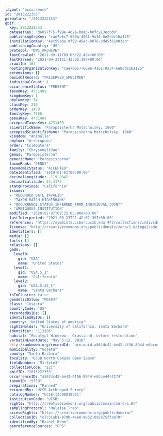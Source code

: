 ```yaml
---
layout: "occurrence"
id: "2013222353"
permalink: "/2013222353"
gbif:
  key: 2013222353
  datasetKey: "d6097f75-f99e-4c2a-b8a5-b0fc213ecbd0"
  publishingOrgKey: "cae7b6c7-669a-4261-9a34-6e8cdc16a125"
  installationKey: "4ec55ebe-9f92-45ec-b076-dd45f61003ab"
  publishingCountry: "US"
  protocol: "DWC_ARCHIVE"
  lastCrawled: "2021-09-11T09:05:22.434+00:00"
  lastParsed: "2021-09-23T21:42:02.397+00:00"
  crawlId: 161
  hostingOrganizationKey: "cae7b6c7-669a-4261-9a34-6e8cdc16a125"
  extensions: {}
  basisOfRecord: "PRESERVED_SPECIMEN"
  individualCount: 1
  occurrenceStatus: "PRESENT"
  taxonKey: 4731409
  kingdomKey: 1
  phylumKey: 54
  classKey: 216
  orderKey: 1470
  familyKey: 7780
  genusKey: 4731409
  acceptedTaxonKey: 4731409
  scientificName: "Paropsisterna Motschulsky, 1860"
  acceptedScientificName: "Paropsisterna Motschulsky, 1860"
  kingdom: "Animalia"
  phylum: "Arthropoda"
  order: "Coleoptera"
  family: "Chrysomelidae"
  genus: "Paropsisterna"
  genericName: "Paropsisterna"
  taxonRank: "GENUS"
  taxonomicStatus: "ACCEPTED"
  dateIdentified: "2019-01-01T00:00:00"
  decimalLongitude: -119.8842
  decimalLatitude: 34.4175
  stateProvince: "California"
  issues:
  - "RECORDED_DATE_INVALID"
  - "TAXON_MATCH_HIGHERRANK"
  - "OCCURRENCE_STATUS_INFERRED_FROM_INDIVIDUAL_COUNT"
  - "AMBIGUOUS_INSTITUTION"
  modified: "2020-02-07T09:32:05.000+00:00"
  lastInterpreted: "2021-09-23T21:42:02.397+00:00"
  references: "https://symbiota.ccber.ucsb.edu:443/collections/individual/index.php?occid=113106"
  license: "http://creativecommons.org/publicdomain/zero/1.0/legalcode"
  identifiers: []
  media: []
  facts: []
  relations: []
  gadm:
    level0:
      gid: "USA"
      name: "United States"
    level1:
      gid: "USA.5_1"
      name: "California"
    level2:
      gid: "USA.5.42_1"
      name: "Santa Barbara"
  isInCluster: false
  geodeticDatum: "WGS84"
  class: "Insecta"
  countryCode: "US"
  recordedByIDs: []
  identifiedByIDs: []
  country: "United States of America"
  rightsHolder: "University of California, Santa Barbara"
  identifier: "113106"
  habitat: "Eucalypt Windrow - Grassland, before restoration"
  verbatimEventDate: "May 5-12, 2016"
  http://unknown.org/recordId: "urn:uuid:a863dc42-be42-4f56-8944-e6bce44a7174"
  municipality: "Goleta"
  county: "Santa Barbara"
  locality: "UCSB North Campus Open Space"
  fieldNumber: "M1-Site3"
  collectionCode: "IZC"
  gbifID: "2013222353"
  occurrenceID: "a863dc42-be42-4f56-8944-e6bce44a7174"
  taxonID: "5759"
  preparations: "Pinned"
  recordedBy: "UCSB Arthropod Survey"
  catalogNumber: "UCSB-IZC00018551"
  institutionCode: "UCSB"
  rights: "http://creativecommons.org/publicdomain/zero/1.0/"
  samplingProtocol: "Malaise Trap"
  accessRights: "https://creativecommons.org/publicdomain/"
  collectionID: "e7c51ab1-870b-4ee8-9d62-092875ffa870"
  identifiedBy: "Rachel Behm"
  georeferenceSources: "GPS"
---
```

